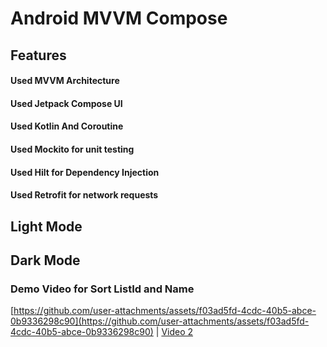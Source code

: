 # Android MVVM Compose 

## Features
#### Used MVVM Architecture
#### Used Jetpack Compose UI
#### Used Kotlin And Coroutine
#### Used Mockito for unit testing 
#### Used Hilt for Dependency Injection
#### Used Retrofit for network requests

## Light Mode

## Dark Mode

### Demo Video for Sort ListId and Name

[https://github.com/user-attachments/assets/f03ad5fd-4cdc-40b5-abce-0b9336298c90](https://github.com/user-attachments/assets/f03ad5fd-4cdc-40b5-abce-0b9336298c90) | [Video 2](https://github.com/user-attachments/assets/b9f92d74-5055-43ef-b08c-a1f91787ed0d)
